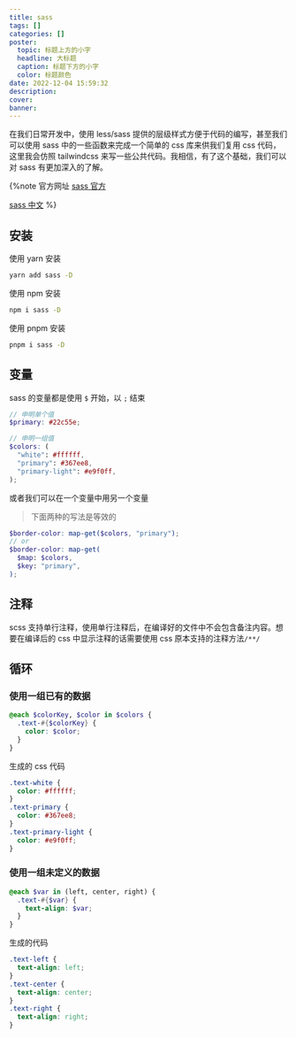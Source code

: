 ```yaml
---
title: sass
tags: []
categories: []
poster:
  topic: 标题上方的小字
  headline: 大标题
  caption: 标题下方的小字
  color: 标题颜色
date: 2022-12-04 15:59:32
description:
cover:
banner:
---
```


在我们日常开发中，使用 less/sass 提供的层级样式方便于代码的编写，甚至我们可以使用 sass 中的一些函数来完成一个简单的 css 库来供我们复用 css 代码，这里我会仿照 tailwindcss 来写一些公共代码。我相信，有了这个基础，我们可以对 sass 有更加深入的了解。

{%note 官方网址
[sass 官方](https://sass-lang.com/)

[sass 中文](https://www.sass.hk/)
%}

## 安装

使用 yarn 安装

```sh
yarn add sass -D
```

使用 npm 安装

```sh
npm i sass -D
```

使用 pnpm 安装

```sh
pnpm i sass -D
```

## 变量

sass 的变量都是使用 `$` 开始，以 `;` 结束

```scss
// 申明单个值
$primary: #22c55e;

// 申明一组值
$colors: (
  "white": #ffffff,
  "primary": #367ee8,
  "primary-light": #e9f0ff,
);
```

或者我们可以在一个变量中用另一个变量

> 下面两种的写法是等效的

```scss
$border-color: map-get($colors, "primary");
// or
$border-color: map-get(
  $map: $colors,
  $key: "primary",
);
```

## 注释

scss 支持单行注释，使用单行注释后，在编译好的文件中不会包含备注内容。想要在编译后的 css 中显示注释的话需要使用 css 原本支持的注释方法`/**/`

## 循环

### 使用一组已有的数据

```scss
@each $colorKey, $color in $colors {
  .text-#{$colorKey} {
    color: $color;
  }
}
```

生成的 css 代码

```css
.text-white {
  color: #ffffff;
}
.text-primary {
  color: #367ee8;
}
.text-primary-light {
  color: #e9f0ff;
}
```

### 使用一组未定义的数据

```scss
@each $var in (left, center, right) {
  .text-#{$var} {
    text-align: $var;
  }
}
```

生成的代码

```css
.text-left {
  text-align: left;
}
.text-center {
  text-align: center;
}
.text-right {
  text-align: right;
}
```
